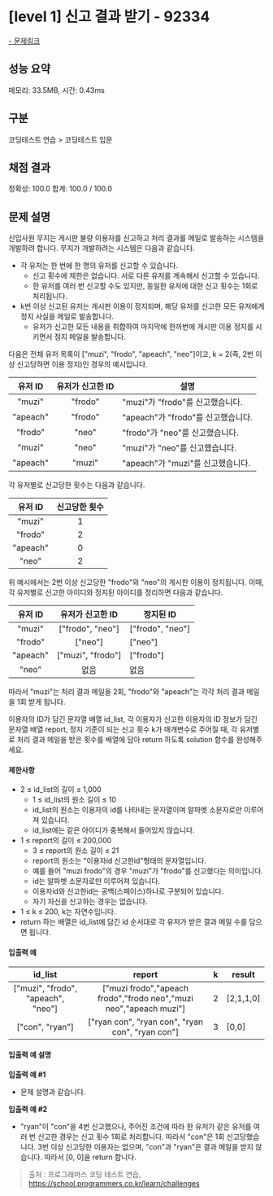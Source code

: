 # [level 1] 신고 결과 받기 - 92334

<a href="https://school.programmers.co.kr/learn/courses/30/lessons/92334">- 문제링크</a>

## 성능 요약

메모리: 33.5MB, 시간: 0.43ms

## 구분

코딩테스트 연습 > 코딩테스트 입문

## 채점 결과

정확성: 100.0
합계: 100.0 / 100.0

## 문제 설명

신입사원 무지는 게시판 불량 이용자를 신고하고 처리 결과를 메일로 발송하는 시스템을 개발하려 합니다. 무지가 개발하려는 시스템은 다음과 같습니다.

- 각 유저는 한 번에 한 명의 유저를 신고할 수 있습니다.
  - 신고 횟수에 제한은 없습니다. 서로 다른 유저를 계속해서 신고할 수 있습니다.
  - 한 유저를 여러 번 신고할 수도 있지만, 동일한 유저에 대한 신고 횟수는 1회로 처리됩니다.
- k번 이상 신고된 유저는 게시판 이용이 정지되며, 해당 유저를 신고한 모든 유저에게 정지 사실을 메일로 발송합니다.
  - 유저가 신고한 모든 내용을 취합하여 마지막에 한꺼번에 게시판 이용 정지를 시키면서 정지 메일을 발송합니다.

다음은 전체 유저 목록이 ["muzi", "frodo", "apeach", "neo"]이고, k = 2(즉, 2번 이상 신고당하면 이용 정지)인 경우의 예시입니다.

| **유저 ID** | **유저가 신고한 ID** | **설명**                           |
| :---------: | :------------------: | ---------------------------------- |
|   "muzi"    |       "frodo"        | "muzi"가 "frodo"를 신고했습니다.   |
|  "apeach"   |       "frodo"        | "apeach"가 "frodo"를 신고했습니다. |
|   "frodo"   |        "neo"         | "frodo"가 "neo"를 신고했습니다.    |
|   "muzi"    |        "neo"         | "muzi"가 "neo"를 신고했습니다.     |
|  "apeach"   |        "muzi"        | "apeach"가 "muzi"를 신고했습니다.  |

각 유저별로 신고당한 횟수는 다음과 같습니다.

| **유저 ID** | **신고당한 횟수** |
| :---------: | :---------------: |
|   "muzi"    |         1         |
|   "frodo"   |         2         |
|  "apeach"   |         0         |
|    "neo"    |         2         |

위 예시에서는 2번 이상 신고당한 "frodo"와 "neo"의 게시판 이용이 정지됩니다. 이때, 각 유저별로 신고한 아이디와 정지된 아이디를 정리하면 다음과 같습니다.

| **유저 ID** | **유저가 신고한 ID** | **정지된 ID**    |
| :---------: | :------------------: | ---------------- |
|   "muzi"    |   ["frodo", "neo"]   | ["frodo", "neo"] |
|   "frodo"   |       ["neo"]        | ["neo"]          |
|  "apeach"   |  ["muzi", "frodo"]   | ["frodo"]        |
|    "neo"    |         없음         | 없음             |

따라서 "muzi"는 처리 결과 메일을 2회, "frodo"와 "apeach"는 각각 처리 결과 메일을 1회 받게 됩니다.

이용자의 ID가 담긴 문자열 배열 id_list, 각 이용자가 신고한 이용자의 ID 정보가 담긴 문자열 배열 report, 정지 기준이 되는 신고 횟수 k가 매개변수로 주어질 때, 각 유저별로 처리 결과 메일을 받은 횟수를 배열에 담아 return 하도록 solution 함수를 완성해주세요.

#### 제한사항

- 2 ≤ id_list의 길이 ≤ 1,000
  - 1 ≤ id_list의 원소 길이 ≤ 10
  - id_list의 원소는 이용자의 id를 나타내는 문자열이며 알파벳 소문자로만 이루어져 있습니다.
  - id_list에는 같은 아이디가 중복해서 들어있지 않습니다.
- 1 ≤ report의 길이 ≤ 200,000
  - 3 ≤ report의 원소 길이 ≤ 21
  - report의 원소는 "이용자id 신고한id"형태의 문자열입니다.
  - 예를 들어 "muzi frodo"의 경우 "muzi"가 "frodo"를 신고했다는 의미입니다.
  - id는 알파벳 소문자로만 이루어져 있습니다.
  - 이용자id와 신고한id는 공백(스페이스)하나로 구분되어 있습니다.
  - 자기 자신을 신고하는 경우는 없습니다.
- 1 ≤ k ≤ 200, k는 자연수입니다.
- return 하는 배열은 id_list에 담긴 id 순서대로 각 유저가 받은 결과 메일 수를 담으면 됩니다.

#### 입출력 예

|            **id_list**             |                             **report**                             | **k** | **result** |
| :--------------------------------: | :----------------------------------------------------------------: | ----- | ---------- |
| ["muzi", "frodo", "apeach", "neo"] | ["muzi frodo","apeach frodo","frodo neo","muzi neo","apeach muzi"] | 2     | [2,1,1,0]  |
|          ["con", "ryan"]           |          ["ryan con", "ryan con", "ryan con", "ryan con"]          | 3     | [0,0]      |

#### 입출력 예 설명

**입출력 예 #1**

- 문제 설명과 같습니다.

**입출력 예 #2**

- "ryan"이 "con"을 4번 신고했으나, 주어진 조건에 따라 한 유저가 같은 유저를 여러 번 신고한 경우는 신고 횟수 1회로 처리합니다. 따라서 "con"은 1회 신고당했습니다. 3번 이상 신고당한 이용자는 없으며, "con"과 "ryan"은 결과 메일을 받지 않습니다. 따라서 [0, 0]을 return 합니다.

> 출처 : 프로그래머스 코딩 테스트 연습, <https://school.programmers.co.kr/learn/challenges>
